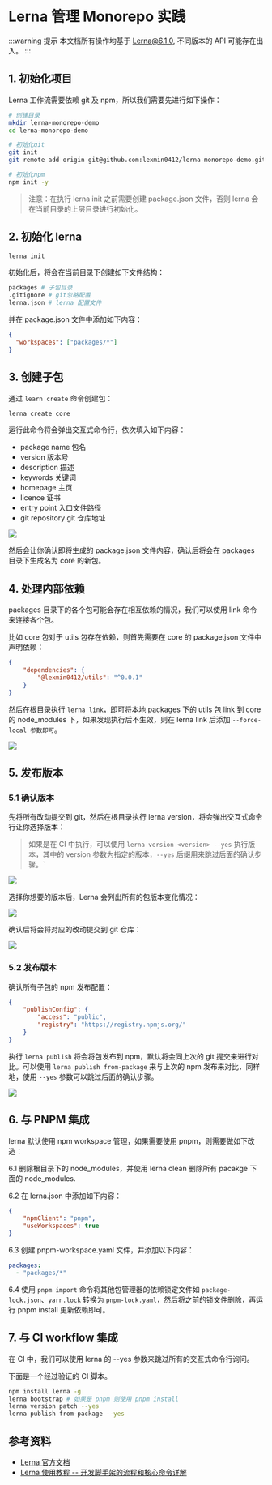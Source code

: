 # Lerna 管理 Monorepo 实践

:::warning 提示
本文档所有操作均基于 Lerna@6.1.0, 不同版本的 API 可能存在出入。
:::

## 1. 初始化项目

Lerna 工作流需要依赖 git 及 npm，所以我们需要先进行如下操作：

```bash
# 创建目录
mkdir lerna-monorepo-demo
cd lerna-monorepo-demo

# 初始化git
git init
git remote add origin git@github.com:lexmin0412/lerna-monorepo-demo.git

# 初始化npm
npm init -y
```

> 注意：在执行 lerna init 之前需要创建 package.json 文件，否则 lerna 会在当前目录的上层目录进行初始化。

## 2. 初始化 lerna

```bash
lerna init
```

初始化后，将会在当前目录下创建如下文件结构：

```bash
packages # 子包目录
.gitignore # git忽略配置
lerna.json # lerna 配置文件
```

并在 package.json 文件中添加如下内容：

```json
{
  "workspaces": ["packages/*"]
}
```

## 3. 创建子包

通过 `learn create` 命令创建包：

```bash
lerna create core
```

运行此命令将会弹出交互式命令行，依次填入如下内容：

- package name 包名
- version 版本号
- description 描述
- keywords 关键词
- homepage 主页
- licence 证书
- entry point 入口文件路径
- git repository git 仓库地址

![](2022-12-18-01-24-14.png)

然后会让你确认即将生成的 package.json 文件内容，确认后将会在 packages 目录下生成名为 core 的新包。

## 4. 处理内部依赖

packages 目录下的各个包可能会存在相互依赖的情况，我们可以使用 link 命令来连接各个包。

比如 core 包对于 utils 包存在依赖，则首先需要在 core 的 package.json 文件中声明依赖：

```json
{
	"dependencies": {
		"@lexmin0412/utils": "^0.0.1"
	}
}
```

然后在根目录执行 `lerna link`，即可将本地 packages 下的 utils 包 link 到 core 的 node_modules 下，如果发现执行后不生效，则在 lerna link 后添加 `--force-local 参数即可`。

![](2022-12-18-01-33-16.png)


## 5. 发布版本

### 5.1 确认版本

先将所有改动提交到 git，然后在根目录执行 lerna version，将会弹出交互式命令行让你选择版本：

> 如果是在 CI 中执行，可以使用 `lerna version <version> --yes` 执行版本，其中的 version 参数为指定的版本，`--yes` 后缀用来跳过后面的确认步骤。`

![](2022-12-18-01-36-05.png)

选择你想要的版本后，Lerna 会列出所有的包版本变化情况：

![](2022-12-18-01-37-34.png)

确认后将会将对应的改动提交到 git 仓库：

![](2022-12-18-01-38-39.png)

### 5.2 发布版本

确认所有子包的 npm 发布配置：

```json
{
	"publishConfig": {
		"access": "public",
		"registry": "https://registry.npmjs.org/"
	}
}
```

执行 `lerna publish` 将会将包发布到 npm，默认将会同上次的 git 提交来进行对比。可以使用 `lerna publish from-package` 来与上次的 npm 发布来对比，同样地，使用 `--yes` 参数可以跳过后面的确认步骤。

![](2022-12-18-01-50-47.png)

## 6. 与 PNPM 集成

lerna 默认使用 npm workspace 管理，如果需要使用 pnpm，则需要做如下改造：

6.1 删除根目录下的 node_modules，并使用 lerna clean 删除所有 pacakge 下面的 node_modules.

6.2 在 lerna.json 中添加如下内容：

```json
{
	"npmClient": "pnpm",
	"useWorkspaces": true
}
```

6.3 创建 pnpm-workspace.yaml 文件，并添加以下内容：

```yaml
packages:
  - "packages/*"
```

6.4 使用 `pnpm import` 命令将其他包管理器的依赖锁定文件如 `package-lock.json`、`yarn.lock` 转换为 `pnpm-lock.yaml`，然后将之前的锁文件删除，再运行 pnpm install 更新依赖即可。

## 7. 与 CI workflow 集成

在 CI 中，我们可以使用 lerna 的 --yes 参数来跳过所有的交互式命令行询问。

下面是一个经过验证的 CI 脚本。

```bash
npm install lerna -g
lerna bootstrap # 如果是 pnpm 则使用 pnpm install
lerna version patch --yes
lerna publish from-package --yes
```

## 参考资料

- [Lerna 官方文档](https://lerna.js.org/)
- [Lerna 使用教程 -- 开发脚手架的流程和核心命令详解](https://blog.csdn.net/weixin_41192489/article/details/125298121)
